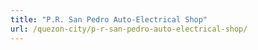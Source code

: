```yaml
---
title: "P.R. San Pedro Auto-Electrical Shop"
url: /quezon-city/p-r-san-pedro-auto-electrical-shop/
---
```

